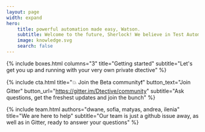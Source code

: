 ```yaml
---
layout: page
width: expand
hero:
    title: powerful automation made easy, Watson.
    subtitle: Welcome to the future, Sherlock! We believe in Test Automation serendipity 🔮 Get up to speed with our documentation, cheat sheets and tutorials in our blog. By the way, we are an open source project and we love contributions 😄
    image: knowledge.svg
    search: false
---
```


{% include boxes.html columns="3" title="Getting started" subtitle="Let's get you up and running with your very own private dtective" %}

{% include cta.html title="💥 Join the Beta community❗️" button_text="Join Gitter" button_url="https://gitter.im/Dtective/community" subtitle="Ask questions, get the freshest updates and join the bunch" %}

{% include team.html authors="dwane, sofia, matyas, andrea, ilenia" title="We are here to help" subtitle="Our team is just a github issue away, as well as in Gitter, ready to answer your questions" %}
